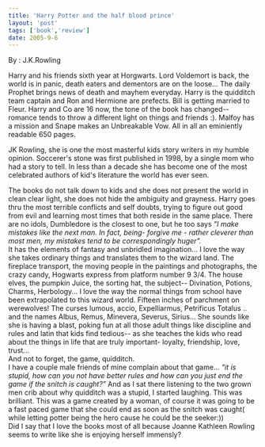 ```yaml
---
title: 'Harry Potter and the half blood prince'
layout: 'post'
tags: ['book','review']
date: 2005-9-6
---
```

By : J.K.Rowling
<!--more-->


Harry and his friends sixth year at Horgwarts. Lord Voldemort is back, the world is in panic, death eaters and dementors are on the loose... The daily Prophet brings news of death and mayhem everyday. Harry is the quidditch team captain and Ron and Hermione are prefects. Bill is getting married to Fleur. Harry and Co are 16 now, the tone of the book has changed-- romance tends to throw a different light on things and friends :). Malfoy has a mission and Snape makes an Unbreakable Vow. All in all an eminiently readable 650 pages.<br>

JK Rowling, she is one the most masterful kids story writers in my humble opinion. Soccerer's stone was first published in 1998, by a single mom who had a story to tell. In less than a decade she has become one of the most celebrated authors of kid's literature the world has ever seen. <br>

The books do not talk down to kids and she does not present the world in clean clear light, she does not hide the ambiguity and grayness. Harry goes thru the most terrible conflicts and self doubts, trying to figure out good from evil and learning most times that both reside in the same place. There are no idols, Dumbledore is the closest to one, but he too says <i>"I make mistakes like the next man. In fact, being- forgive me - rather cleverer than most men, my mistakes tend to be correspondingly huger".</i> 
<br>
It has the elements of fantasy and unbridled imagination... I love the way she takes ordinary things and translates them to the wizard land. The fireplace transport, the moving people in the paintings and photographs, the crazy candy, Hogwarts express from platform number 9 3/4. The house elves, the pumpkin Juice, the sorting hat, the subject-- Divination, Potions, Charms, Herbology... I love the way the normal things from school have been extrapolated to this wizard world. Fifteen inches of parchment on werewolves! The curses lumous, accio, Expelliarmus, Petrificus Totalus .. and the names Albus, Remus, Minevera, Severus, Sirius... She sounds like she is having a blast, poking fun at all those adult things like discipline and rules and latin that kids find tedious-- as she teaches the kids who read about the things in life that are truly important- loyalty, friendship, love, trust...
<br>
And not to forget, the game, quidditch. 
<br>
I have a couple male friends of mine complain about that game...<i> "it is stupid, how can you not have better rules and how can you just end the game if the snitch is caught?"</i> And as I sat there listening to the two grown men crib about why quidditch was a stupid, I started laughing. This was brilliant. This was a game created by a woman, of course it was going to be a fast paced game that she could end as soon as the snitch was caught( while letting potter being the hero cause he could be the seeker:))
<br>
Did I say that I love the books most of all because Joanne Kathleen Rowling seems to write like she is enjoying herself immensly?
<br>
